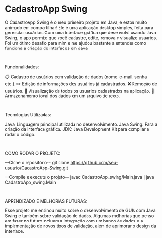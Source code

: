 # CadastroApp Swing

O CadastroApp Swing é o meu primeiro projeto em Java, e estou muito animado em compartilhar! Ele é uma aplicação desktop simples, feita para gerenciar usuários. Com uma interface gráfica que desenvolvi usando Java Swing, o app permite que você cadastre, edite, remova e visualize usuários. Foi um ótimo desafio para mim e me ajudou bastante a entender como funciona a criação de interfaces em Java.

<br>

Funcionalidades:

📋 Cadastro de usuários com validação de dados (nome, e-mail, senha, etc.).
✏️ Edição de informações dos usuários já cadastrados.
❌ Remoção de usuários.
👀 Visualização de todos os usuários cadastrados na aplicação.
💾 Armazenamento local dos dados em um arquivo de texto.

<br>

Tecnologias Utilizadas:

Java: Linguagem principal utilizada no desenvolvimento.
Java Swing: Para a criação da interface gráfica.
JDK: Java Development Kit para compilar e rodar o código.

<br>

COMO RODAR O PROJETO:

--Clone o repositório--
git clone https://github.com/seu-usuario/CadastroApp-Swing.git

--Compile e execute o projeto--
javac CadastroApp_swing/Main.java | 
java CadastroApp_swing.Main

<br>

APRENDIZADO E MELHORIAS FUTURAS:

Esse projeto me ensinou muito sobre o desenvolvimento de GUIs com Java Swing e também sobre validação de dados. Algumas melhorias que penso em fazer no futuro incluem a integração com um banco de dados e a implementação de novos tipos de validação, além de aprimorar o design da interface.

